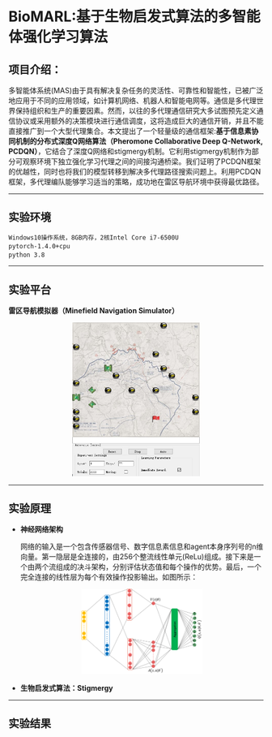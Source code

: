 # BioMARL:基于生物启发式算法的多智能体强化学习算法
## 项目介绍：
多智能体系统(MAS)由于具有解决复杂任务的灵活性、可靠性和智能性，已被广泛地应用于不同的应用领域，如计算机网络、机器人和智能电网等。通信是多代理世界保持组织和生产的重要因素。然而，以往的多代理通信研究大多试图预先定义通信协议或采用额外的决策模块进行通信调度，这将造成巨大的通信开销，并且不能直接推广到一个大型代理集合。本文提出了一个轻量级的通信框架:**基于信息素协同机制的分布式深度Q网络算法（Pheromone Collaborative Deep Q-Network, PCDQN）**，它结合了深度Q网络和stigmergy机制。它利用stigmergy机制作为部分可观察环境下独立强化学习代理之间的间接沟通桥梁。我们证明了PCDQN框架的优越性，同时也将我们的模型转移到解决多代理路径搜索问题上。利用PCDQN框架，多代理编队能够学习适当的策略，成功地在雷区导航环境中获得最优路径。
***
## 实验环境
```sh
Windows10操作系统，8GB内存，2核Intel Core i7-6500U
pytorch-1.4.0+cpu
python 3.8
```
***
## 实验平台
**雷区导航模拟器（Minefield Navigation Simulator）**

<div align=center>
<img src="https://github.com/Aaricis/BioMARL/blob/main/MARL/images/simulator.png" width="50%"/>
</div>

***

## 实验原理

- **神经网络架构**

    网络的输入是一个包含传感器信号、数字信息素信息和agent本身序列号的n维向量。第一隐层是全连接的，由256个整流线性单元(ReLu)组成。接下来是一个由两个流组成的决斗架构，分别评估状态值和每个操作的优势。最后，一个完全连接的线性层为每个有效操作投影输出。如图所示：
    
    <div align=center>
    <img src="https://github.com/Aaricis/BioMARL/blob/main/MARL/images/5.png" width="50%"/>
    </div>

- **生物启发式算法：Stigmergy**

***
## 实验结果
